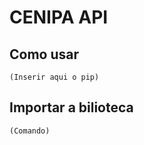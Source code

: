 # CENIPA API

## Como usar

    (Inserir aqui o pip)
    
    


## Importar a bilioteca

    (Comando)
